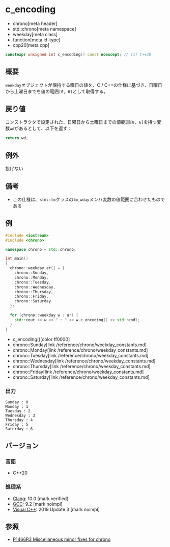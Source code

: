 # c_encoding
* chrono[meta header]
* std::chrono[meta namespace]
* weekday[meta class]
* function[meta id-type]
* cpp20[meta cpp]

```cpp
constexpr unsigned int c_encoding() const noexcept; // (1) C++20
```

## 概要
`weekday`オブジェクトが保持する曜日の値を、C / C++の仕様に基づき、日曜日から土曜日までを値の範囲`[0, 6]`として取得する。


## 戻り値
コンストラクタで設定された、日曜日から土曜日までの値範囲`[0, 6]`を持つ変数`wd`があるとして、以下を返す：

```cpp
return wd;
```


## 例外
投げない


## 備考
- この仕様は、`std::tm`クラスの`tm_wday`メンバ変数の値範囲に合わせたものである


## 例
```cpp example
#include <iostream>
#include <chrono>

namespace chrono = std::chrono;

int main()
{
  chrono::weekday ar[] = {
    chrono::Sunday,
    chrono::Monday,
    chrono::Tuesday,
    chrono::Wednesday,
    chrono::Thursday,
    chrono::Friday,
    chrono::Saturday
  };

  for (chrono::weekday w : ar) {
    std::cout << w << " : " << w.c_encoding() << std::endl;
  }
}
```
* c_encoding()[color ff0000]
* chrono::Sunday[link /reference/chrono/weekday_constants.md]
* chrono::Monday[link /reference/chrono/weekday_constants.md]
* chrono::Tuesday[link /reference/chrono/weekday_constants.md]
* chrono::Wednesday[link /reference/chrono/weekday_constants.md]
* chrono::Thursday[link /reference/chrono/weekday_constants.md]
* chrono::Friday[link /reference/chrono/weekday_constants.md]
* chrono::Saturday[link /reference/chrono/weekday_constants.md]

### 出力
```
Sunday : 0
Monday : 1
Tuesday : 2
Wednesday : 3
Thursday : 4
Friday : 5
Saturday : 6
```

## バージョン
### 言語
- C++20

### 処理系
- [Clang](/implementation.md#clang): 10.0 [mark verified]
- [GCC](/implementation.md#gcc): 9.2 [mark noimpl]
- [Visual C++](/implementation.md#visual_cpp): 2019 Update 3 [mark noimpl]


## 参照
- [P1466R3 Miscellaneous minor fixes for chrono](http://www.open-std.org/jtc1/sc22/wg21/docs/papers/2019/p1466r3.html)
